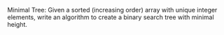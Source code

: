 Minimal Tree: 
Given a sorted (increasing order) array with unique integer elements, write an algorithm to create a binary 
search tree with minimal height.
